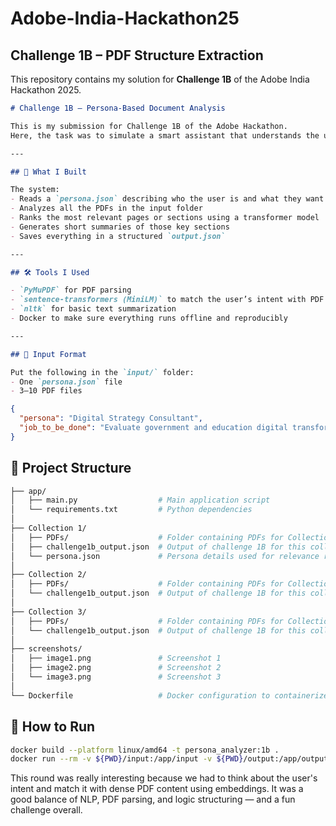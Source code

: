 # Adobe-India-Hackathon25  
## Challenge 1B – PDF Structure Extraction

This repository contains my solution for **Challenge 1B** of the Adobe India Hackathon 2025.

```markdown
# Challenge 1B – Persona-Based Document Analysis

This is my submission for Challenge 1B of the Adobe Hackathon.  
Here, the task was to simulate a smart assistant that understands the user's intent (persona + task) and extracts the most relevant information from several PDFs.

---

## 🧠 What I Built

The system:
- Reads a `persona.json` describing who the user is and what they want to do
- Analyzes all the PDFs in the input folder
- Ranks the most relevant pages or sections using a transformer model
- Generates short summaries of those key sections
- Saves everything in a structured `output.json`

---

## 🛠 Tools I Used

- `PyMuPDF` for PDF parsing
- `sentence-transformers (MiniLM)` to match the user’s intent with PDF content
- `nltk` for basic text summarization
- Docker to make sure everything runs offline and reproducibly

---

## 📁 Input Format

Put the following in the `input/` folder:
- One `persona.json` file
- 3–10 PDF files
```

```json
{
  "persona": "Digital Strategy Consultant",
  "job_to_be_done": "Evaluate government and education digital transformation plans"
}
```

## 📁 Project Structure
```bash
├── app/
│   ├── main.py                  # Main application script
│   └── requirements.txt         # Python dependencies
│
├── Collection 1/
│   ├── PDFs/                    # Folder containing PDFs for Collection 1
│   ├── challenge1b_output.json  # Output of challenge 1B for this collection
│   └── persona.json             # Persona details used for relevance ranking
│
├── Collection 2/
│   ├── PDFs/                    # Folder containing PDFs for Collection 2
│   └── challenge1b_output.json  # Output of challenge 1B for this collection
│
├── Collection 3/
│   ├── PDFs/                    # Folder containing PDFs for Collection 3
│   └── challenge1b_output.json  # Output of challenge 1B for this collection
│
├── screenshots/
│   ├── image1.png               # Screenshot 1
│   ├── image2.png               # Screenshot 2
│   └── image3.png               # Screenshot 3
│
└── Dockerfile                   # Docker configuration to containerize the app

```

## 🐳 How to Run 
 
```bash
docker build --platform linux/amd64 -t persona_analyzer:1b .
docker run --rm -v ${PWD}/input:/app/input -v ${PWD}/output:/app/output --network none persona_analyzer:1b
```


This round was really interesting because we had to think about the user's intent and match it with dense PDF content using embeddings.
It was a good balance of NLP, PDF parsing, and logic structuring — and a fun challenge overall.
